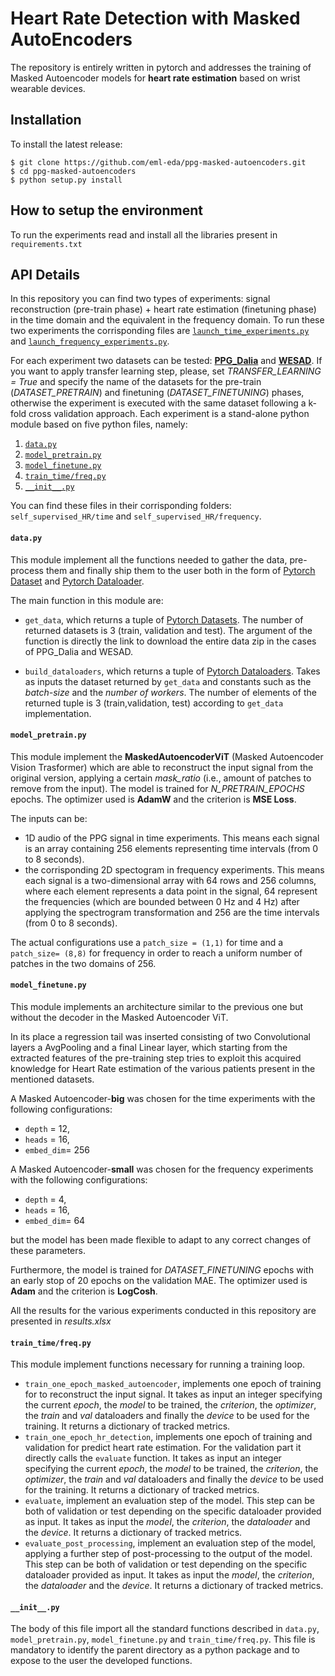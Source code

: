 # Heart Rate Detection with Masked AutoEncoders

The repository is entirely written in pytorch and addresses the training of Masked Autoencoder models for **heart rate estimation** based on wrist wearable devices.

## Installation
To install the latest release:

```
$ git clone https://github.com/eml-eda/ppg-masked-autoencoders.git
$ cd ppg-masked-autoencoders
$ python setup.py install
```

## How to setup the environment 
To run the experiments read and install all the libraries present in `requirements.txt`

## API Details
In this repository you can find two types of experiments: signal reconstruction (pre-train phase) + heart rate estimation (finetuning phase) in the time domain and the equivalent in the frequency domain. To run these two experiments the corrisponding files are [`launch_time_experiments.py`](#launch_time_experimentspy) and [`launch_frequency_experiments.py`](#launch_frequency_experimentspy).

For each experiment two datasets can be tested: [**PPG_Dalia**](https://archive.ics.uci.edu/dataset/495/ppg+dalia) and [**WESAD**](https://archive.ics.uci.edu/dataset/465/wesad+wearable+stress+and+affect+detection). If you want to apply transfer learning step, please, set *TRANSFER_LEARNING = True* and specify the name of the datasets for the pre-train (*DATASET_PRETRAIN*) and finetuning (*DATASET_FINETUNING*) phases, otherwise the experiment is executed with the same dataset following a k-fold cross validation approach.
Each experiment is a stand-alone python module based on five python files, namely:
1. [`data.py`](#datapy)
2. [`model_pretrain.py`](#model_pretrainpy)
3. [`model_finetune.py`](#model_finetunepy)
4. [`train_time/freq.py`](#train_time/freqpy)
5. [`__init__.py`](#__init__py)

You can find these files in their corrisponding folders: `self_supervised_HR/time` and `self_supervised_HR/frequency`.

#### **`data.py`**
This module implement all the functions needed to gather the data, pre-process them and finally ship them to the user both in the form of [Pytorch Dataset](https://pytorch.org/docs/stable/data.html#torch.utils.data.Dataset) and [Pytorch Dataloader](https://pytorch.org/docs/stable/data.html#torch.utils.data.DataLoader). 

The main function in this module are:
- `get_data`, which returns a tuple of [Pytorch Datasets](https://pytorch.org/docs/stable/data.html#torch.utils.data.Dataset). The number of returned datasets is 3 (train, validation and test). The argument of the function is directly the link to download the entire data zip in the cases of PPG_Dalia and WESAD.

- `build_dataloaders`, which returns a tuple of [Pytorch Dataloaders](https://pytorch.org/docs/stable/data.html#torch.utils.data.DataLoader). Takes as inputs the dataset returned by `get_data` and constants such as the *batch-size* and the *number of workers*. The number of elements of the returned tuple is 3 (train,validation, test) according to `get_data` implementation.

#### **`model_pretrain.py`**
This module implement the **MaskedAutoencoderViT** (Masked Autoencoder Vision Trasformer) which are able to reconstruct the input signal from the original version, applying a certain *mask_ratio* (i.e., amount of patches to remove from the input). The model is trained for *N_PRETRAIN_EPOCHS* epochs. The optimizer used is **AdamW** and the criterion is **MSE Loss**.

The inputs can be:
- 1D audio of the PPG signal in time experiments. This means each signal is an array containing 256 elements representing time intervals (from 0 to 8 seconds).
- the corrisponding 2D spectogram in frequency experiments. This means each signal is a two-dimensional array with 64 rows and 256 columns, where each element represents a data point in the
signal, 64 represent the frequencies (which are bounded between 0 Hz and 4 Hz) after applying the spectrogram transformation and 256 are the time intervals (from 0 to 8 seconds). 

The actual configurations use a `patch_size = (1,1)` for time and a `patch_size= (8,8)` for frequency in order to reach a uniform number of patches in the two domains of 256.

#### **`model_finetune.py`**
This module implements an architecture similar to the previous one but without the decoder in the Masked Autoencoder ViT. 

In its place a regression tail was inserted consisting of two Convolutional layers a AvgPooling and a final Linear layer, which starting from the extracted features of the pre-training step tries to exploit this acquired knowledge for Heart Rate estimation of the various patients present in the mentioned datasets. 

A Masked Autoencoder-**big** was chosen for the time experiments with the following configurations: 
- `depth` = 12, 
- `heads` = 16, 
- `embed_dim`= 256

A Masked Autoencoder-**small** was chosen for the frequency experiments with the following configurations: 
- `depth` = 4, 
- `heads` = 16, 
- `embed_dim`= 64

but the model has been made flexible to adapt to any correct changes of these parameters.

Furthermore, the model is trained for *DATASET_FINETUNING* epochs with an early stop of 20 epochs on the validation MAE. The optimizer used is **Adam** and the criterion is **LogCosh**.

All the results for the various experiments conducted in this repository are presented in *results.xlsx*

#### **`train_time/freq.py`**
This module implement functions necessary for running a training loop.

- `train_one_epoch_masked_autoencoder`, implements one epoch of training for to reconstruct the input signal. It takes as input an integer specifying the current *epoch*, the *model* to be trained, the *criterion*, the *optimizer*, the *train* and *val* dataloaders and finally the *device* to be used for the training. It returns a dictionary of tracked metrics.
- `train_one_epoch_hr_detection`, implements one epoch of training and validation for predict heart rate estimation. For the validation part it directly calls the `evaluate` function. It takes as input an integer specifying the current *epoch*, the *model* to be trained, the *criterion*, the *optimizer*, the *train* and *val* dataloaders and finally the *device* to be used for the training. It returns a dictionary of tracked metrics.
- `evaluate`, implement an evaluation step of the model. This step can be both of validation or test depending on the specific dataloader provided as input. It takes as input the *model*, the *criterion*, the *dataloader* and the *device*. It returns a dictionary of tracked metrics.
- `evaluate_post_processing`, implement an evaluation step of the model, applying a further step of post-processing to the output of the model. This step can be both of validation or test depending on the specific dataloader provided as input. It takes as input the *model*, the *criterion*, the *dataloader* and the *device*. It returns a dictionary of tracked metrics.

#### **`__init__.py`**
The body of this file import all the standard functions described in `data.py`, `model_pretrain.py`, `model_finetune.py` and `train_time/freq.py`.
This file is mandatory to identify the parent directory as a python package and to expose to the user the developed functions.
